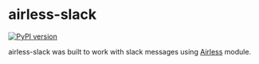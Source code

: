 # airless-slack

[![PyPI version](https://badge.fury.io/py/airless-slack.svg)](https://badge.fury.io/py/airless-slack)

airless-slack was built to work with slack messages using [Airless](https://github.com/astercapital/airless) module.
